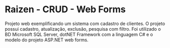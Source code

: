 # Raizen - CRUD - Web Forms

Projeto web exemplificando um sistema com cadastro de clientes. O projeto possui cadastro, atualização, exclusão, pesquisa com filtro. 
Foi utilizado o BD Microsoft SQL Server, dotNET Framework com a linguagem C# e o modelo do projeto ASP.NET web forms.
